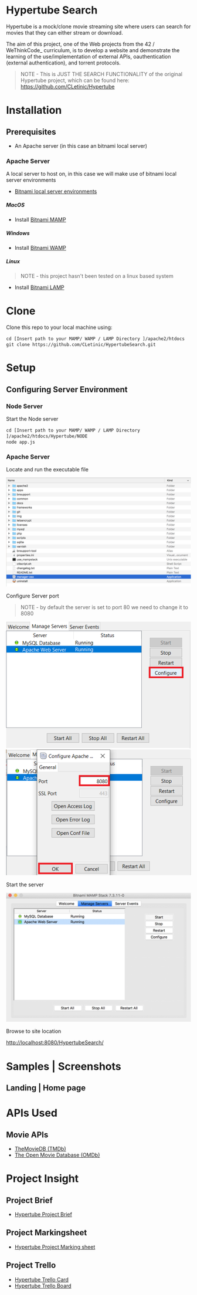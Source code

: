 # Hypertube Search

Hypertube is a mock/clone movie streaming site where users can search for movies that they can either stream or download.  

The aim of this project, one of the Web projects from the 42 / WeThinkCode_ curriculum, is to develop a website and demonstrate the learning of the use/implementation of external APIs, oauthentication (external authentication), and torrent protocols. 

> NOTE - This is JUST THE SEARCH FUNCTIONALITY of the original Hypertube project, which can be found here:  
> https://github.com/CLetinic/Hypertube

 
# Installation

## Prerequisites
 
- An Apache server (in this case an bitnami local server)

### Apache Server
A local server to host on, in this case we will make use of bitnami local server environments

   - [Bitnami local server environments](https://bitnami.com/stacks/infrastructure)
   
##### MacOS

 - Install [Bitnami MAMP](https://bitnami.com/stack/mamp)

##### Windows

 - Install [Bitnami WAMP](https://bitnami.com/stack/wamp)

##### Linux
> NOTE - this project hasn't been tested on a linux based system

 - Install [Bitnami LAMP](https://bitnami.com/stack/lamp)

# Clone

Clone this repo to your local machine using:

```
cd [Insert path to your MAMP/ WAMP / LAMP Directory ]/apache2/htdocs
git clone https://github.com/CLetinic/HypertubeSearch.git
```

# Setup
## Configuring Server Environment

### Node Server
Start the Node server

```
cd [Insert path to your MAMP/ WAMP / LAMP Directory ]/apache2/htdocs/Hypertube/NODE
node app.js
```

### Apache Server
Locate and run the executable file

![Server](./misc/images/MAMP/MAMPEXE.png)

Configure Server port  
> NOTE - by default the server is set to port 80 we need to change it to 8080  

![Server](./misc/images/MAMP/MAMP4.png)
![Server](./misc/images/MAMP/MAMP5.png)

Start the server

![Server](./misc/images/MAMP/MAMP3.png)

Browse to site location

[http://localhost:8080/HypertubeSearch/](http://localhost:8080/HypertubeSearch/)

# Samples | Screenshots
## Landing | Home page  
<!-- ![Screenshot_Landingpage](./misc/images/) -->

# APIs Used
## Movie APIs
- [TheMovieDB (TMDb)](https://www.themoviedb.org/documentation/api?language=en-US)
- [The Open Movie Database (OMDb)](http://www.omdbapi.com/)

# Project Insight
## Project Brief
- [Hypertube Project Brief](./misc/documents/hypertube.en.pdf)
## Project Markingsheet
- [Hypertube Project Marking sheet](./misc/documents/hypertube.markingsheet.pdf)
## Project Trello
- [Hypertube Trello Card](https://trello.com/c/Bq4ta9QG/31-hypertube)
- [Hypertube Trello Board](https://trello.com/b/EL93QDUO/hypertube-wethinkcode)
